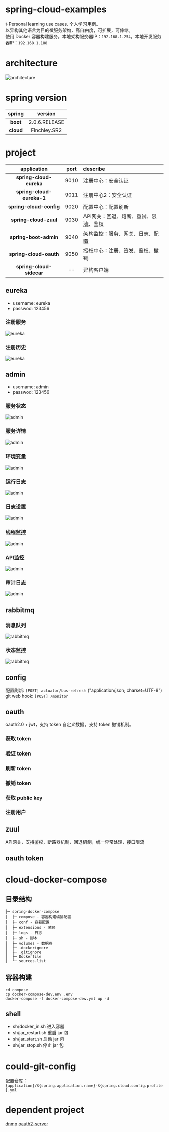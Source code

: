 # spring-cloud-examples
🌀 Personal learning use cases. 个人学习用例。
<br>以异构其他语言为目的微服务架构，高自由度，可扩展，可伸缩。
<br>使用 Docker 容器构建服务。本地架构服务器IP：```192.168.1.254```，本地开发服务器IP：```192.168.1.188```
# architecture

![architecture](/gh-static/architecture.png)

# spring version

|spring       |version|
|:-----------:|:----------:|
|**boot**     |2.0.6.RELEASE|
|**cloud**    |Finchley.SR2|

# project

|application  |port        |describe    |
|:-----------:|:----------:|:-----------|
|**spring-cloud-eureka**|9010|注册中心：安全认证|
|**spring-cloud-eureka-1** |9011|注册中心2：安全认证|
|**spring-cloud-config** |9020|配置中心：配置刷新|
|**spring-cloud-zuul** |9030|API网关：回退、熔断、重试、限流、鉴权|
|**spring-boot-admin** |9040|架构监控：服务、网关、日志、配置|
|**spring-cloud-oauth**|9050|授权中心：注册、签发、鉴权、撤销|
|**spring-cloud-sidecar**|--|异构客户端|

## eureka
* username: eureka
* passwod: 123456

### 注册服务
![eureka](/gh-static/eureka1.png)

### 注册历史
![eureka](/gh-static/eureka2.png)

## admin
* username: admin
* passwod: 123456

### 服务状态
![admin](/gh-static/admin1.png)

### 服务详情
![admin](/gh-static/admin2.png)

### 环境变量
![admin](/gh-static/admin3.png)

### 运行日志
![admin](/gh-static/admin4.png)

### 日志设置
![admin](/gh-static/admin5.png)

### 线程监控
![admin](/gh-static/admin6.png)

### API监控
![admin](/gh-static/admin7.png)

### 审计日志
![admin](/gh-static/admin8.png)

## rabbitmq
### 消息队列
![rabbitmq](/gh-static/rabbitmq1.png)

### 状态监控
![rabbitmq](/gh-static/rabbitmq2.png)

## config
配置刷新: ```[POST] actuator/bus-refresh``` ("application/json; charset=UTF-8")
<br>git web hook: ```[POST] /monitor```

## oauth
oauth2.0 + jwt，支持 token 自定义数据，支持 token 撤销机制。

### 获取 token

### 验证 token

### 刷新 token

### 撤销 token

### 获取 public key

### 注册用户

## zuul
API网关，支持鉴权，断路器机制，回退机制，统一异常处理，接口限流

## oauth token


# cloud-docker-compose
## 目录结构
```
├─ spring-docker-compose
│  ├─ compose - 容器构建编排配置
│  ├─ conf - 容器配置
│  ├─ extensions - 依赖
│  ├─ logs - 日志
│  ├─ sh - 脚本
│  ├─ volumes - 数据卷
│  ├─ .dockerignore
│  ├─ .gitignore
│  ├─ Dockerfile
│  └─ sources.list
```
## 容器构建
```
cd compose
cp docker-compose-dev.env .env
docker-compose -f docker-compose-dev.yml up -d
```
## shell
* sh/docker_in.sh 进入容器
* sh/jar_restart.sh 重启 jar 包
* sh/jar_start.sh 启动 jar 包
* sh/jar_stop.sh 停止 jar 包

# could-git-config
配置仓库：```{application}/${spring.application.name}-${spring.cloud.config.profile}.yml```

# dependent project
[dnmp](https://github.com/yeszao/dnmp)
[oauth2-server](https://github.com/jobmission/oauth2-server)